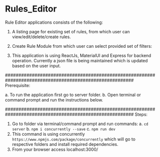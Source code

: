 # Rules_Editor

Rule Editor applications consists of the following:

1. A listing page for existing set of rules, from which user can view/edit/delete/create rules.
   
2. Create Rule Module from which user can select provided set of filters:
  
3. This application is using ReactJs, MaterialUI and Express for backend operation. Currently a json file is being maintained which is updated based on the user input.

########################################################################################################
Prerequisite:

a. To run the application first go to server folder.
b. Open terminal or command prompt and run the instructions below.

########################################################################################################
Steps:

1. Go to folder via terminal/command prompt and run commands:
   a. `cd server`
   b. `npm i concurrently --save`
   c. `npm run dev`
2. This command is using concurrently `https://www.npmjs.com/package/concurrently` which will go to respective folders and install required dependencies.
3. From your browser access localhost:3000/
